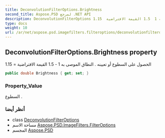 ```yaml
---
title: DeconvolutionFilterOptions.Brightness
second_title: Aspose.PSD لمرجع .NET API
description: DeconvolutionFilterOptions ملكية. الحصول على السطوع أو تعيينه . النطاق الموصى به 1  1.5 القيمة الافتراضية  1.15
type: docs
weight: 10
url: /ar/net/aspose.psd.imagefilters.filteroptions/deconvolutionfilteroptions/brightness/
---
```

## DeconvolutionFilterOptions.Brightness property

الحصول على السطوع أو تعيينه . النطاق الموصى به 1 - 1.5 القيمة الافتراضية = 1.15

```csharp
public double Brightness { get; set; }
```

### Property_Value

السطوع .

### أنظر أيضا

* class [DeconvolutionFilterOptions](../)
* مساحة الاسم [Aspose.PSD.ImageFilters.FilterOptions](../../deconvolutionfilteroptions/)
* المجسم [Aspose.PSD](../../../)


